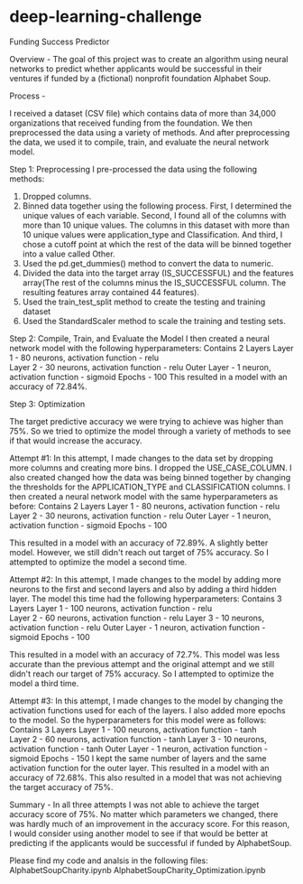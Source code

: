 # deep-learning-challenge

Funding Success Predictor

Overview - 
The goal of this project was to create an algorithm using neural networks to predict whether applicants would be successful in their ventures if funded by a (fictional) nonprofit foundation Alphabet Soup.

Process - 

I received a dataset (CSV file) which contains data of more than 34,000 organizations that received funding from the foundation. We then preprocessed the data using a variety of methods. And after preprocessing the data, we used it to compile, train, and evaluate the neural network model. 

Step 1: Preprocessing
I pre-processed the data using the following methods:
1. Dropped columns.
2. Binned data together using the following process. First, I determined the unique values of each variable. Second, I found all of the columns with more than 10 unique values. The columns in this dataset with more than 10 unique values were application_type and Classification. And third, I chose a cutoff point at which the rest of the data will be binned together into a value called Other. 
3. Used the pd.get_dummies() method to convert the data to numeric.
4. Divided the data into the target array (IS_SUCCESSFUL) and the features array(The rest of the columns minus the IS_SUCCESSFUL column. The resulting features array contained 44 features).
5. Used the train_test_split method to create the testing and training dataset
6. Used the StandardScaler method to scale the training and testing sets.

Step 2: Compile, Train, and Evaluate the Model
I then created a neural network model with the following hyperparameters:
Contains 2 Layers 
    Layer 1 - 80 neurons, activation function - relu  
    Layer 2 - 30 neurons, activation function - relu
    Outer Layer - 1 neuron, activation function - sigmoid
Epochs - 100
This resulted in a model with an accuracy of 72.84%.

Step 3: Optimization

The target predictive accuracy we were trying to achieve was higher than 75%. 
So we tried to optimize the model through a variety of methods to see if that would increase the accuracy. 

Attempt #1:
In this attempt, I made changes to the data set by dropping more columns and creating more bins. I dropped the USE_CASE_COLUMN. I also created changed how the data was being binned together by changing the thresholds for the APPLICATION_TYPE and CLASSIFICATION columns. 
I then created a neural network model with the same hyperparameters as before:
Contains 2 Layers 
    Layer 1 - 80 neurons, activation function - relu  
    Layer 2 - 30 neurons, activation function - relu
    Outer Layer - 1 neuron, activation function - sigmoid
Epochs - 100

This resulted in a model with an accuracy of 72.89%. A slightly better model. However, we still didn't reach out target of 75% accuracy.
So I attempted to optimize the model a second time. 

Attempt #2:
In this attempt, I made changes to the model by adding more neurons to the first and second layers and also by adding a third hidden layer. 
The model this time had the following hyperparameters:
Contains 3 Layers 
    Layer 1 - 100 neurons, activation function - relu  
    Layer 2 - 60 neurons, activation function - relu
    Layer 3 - 10 neurons, activation function - relu
    Outer Layer - 1 neuron, activation function - sigmoid
Epochs - 100

This resulted in a model with an accuracy of 72.7%. This model was less accurate than the previous attempt and the original attempt and we still didn't reach our target of 75% accuracy.
So I attempted to optimize the model a third time. 

Attempt #3:
In this attempt, I made changes to the model by changing the activation functions used for each of the layers. I also added more epochs to the model. 
So the hyperparameters for this model were as follows:
Contains 3 Layers 
    Layer 1 - 100 neurons, activation function - tanh  
    Layer 2 - 60 neurons, activation function - tanh
    Layer 3 - 10 neurons, activation function - tanh
    Outer Layer - 1 neuron, activation function - sigmoid
Epochs - 150
I kept the same number of layers and the same activation function for the outer layer. 
This resulted in a model with an accuracy of 72.68%. This also resulted in a model that was not achieving the target accuracy of 75%.

Summary - 
In all three attempts I was not able to achieve the target accuracy score of 75%. No matter which parameters we changed, there was hardly much of an improvement in the accuracy score. For this reason, I would consider using another model to see if that would be better at predicting if the applicants would be successful if funded by AlphabetSoup.

Please find my code and analsis in the following files:
AlphabetSoupCharity.ipynb
AlphabetSoupCharity_Optimization.ipynb
